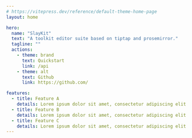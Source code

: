 ```yaml
---
# https://vitepress.dev/reference/default-theme-home-page
layout: home

hero:
  name: "SlayKit"
  text: "A toolkit editor suite based on tiptap and prosemirror."
  tagline: ""
  actions:
    - theme: brand
      text: Quickstart
      link: /api
    - theme: alt
      text: Github
      link: https://github.com/

features:
  - title: Feature A
    details: Lorem ipsum dolor sit amet, consectetur adipiscing elit
  - title: Feature B
    details: Lorem ipsum dolor sit amet, consectetur adipiscing elit
  - title: Feature C
    details: Lorem ipsum dolor sit amet, consectetur adipiscing elit
---
```

